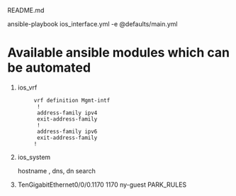 README.md

ansible-playbook ios_interface.yml -e @defaults/main.yml

# Available ansible modules which can be automated 

1. ios_vrf

			vrf definition Mgmt-intf
			 !
			 address-family ipv4
			 exit-address-family
			 !
			 address-family ipv6
			 exit-address-family
			!

2. ios_system

	hostname , dns, dn search 

3. TenGigabitEthernet0/0/0.1170
1170
ny-guest
PARK_RULES

